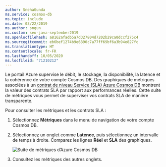 ```yaml
---
author: SnehaGunda
ms.service: cosmos-db
ms.topic: include
ms.date: 03/22/2019
ms.author: sngun
ms.custom: seo-java-september2019
ms.openlocfilehash: a8162afadb5a7d327804d7202b29ca0dccf275c4
ms.sourcegitcommit: eb6bef1274b9e6390c7a77ff69bf6a3b94e827fc
ms.translationtype: HT
ms.contentlocale: fr-FR
ms.lasthandoff: 10/05/2020
ms.locfileid: "71210212"
---
```

Le portail Azure supervise le débit, le stockage, la disponibilité, la latence et la cohérence de votre compte Cosmos DB. Des graphiques de métriques associées à un [contrat de niveau Service (SLA) Azure Cosmos DB](https://azure.microsoft.com/support/legal/sla/cosmos-db/) montrent la valeur des contrats SLA par rapport aux performances réelles. Cette suite de métriques vous permet de superviser vos contrats SLA de manière transparente.

Pour consulter les métriques et les contrats SLA : 

1. Sélectionnez **Métriques** dans le menu de navigation de votre compte Cosmos DB.
   
2. Sélectionnez un onglet comme **Latence**, puis sélectionnez un intervalle de temps à droite. Comparez les lignes **Réel** et **SLA** des graphiques.
   
   ![Suite de métriques d’Azure Cosmos DB](./media/cosmos-db-tutorial-review-slas/azure-cosmosdb-metrics-suite.png)
   
3. Consultez les métriques des autres onglets. 

